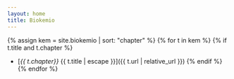 ```yaml
---
layout: home
title: Biokemio
---
```


<!-- alternativa nomo elementoj & molekuloj -->

{% assign kem = site.biokemio | sort: "chapter" %}
{% for t in kem %}
{% if t.title and t.chapter %}
* [*{{ t.chapter}}* {{ t.title | escape }}]({{ t.url | relative_url }})
{% endif %}  
{% endfor %}  

